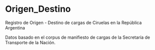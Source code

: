 # Origen_Destino
Registro de Origen - Destino de cargas de Ciruelas en la República Argentina

Datos basado en el corpus de manifiesto de cargas de la Secretaría de Transporte de la Nación.


